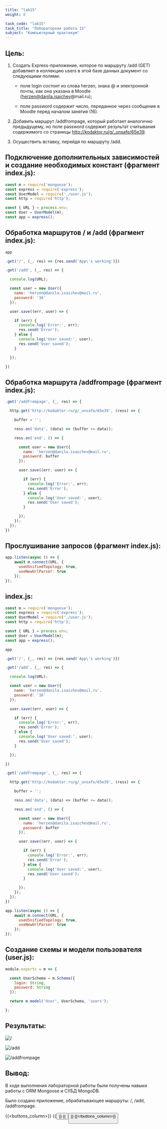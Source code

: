 ```yaml
---
title: "lab15"
weight: 8

task_code: "lab15"
task_title: "Лабораторная работа 15"
subject: "Компьютерный практикум"
---
```


## Цель:

1. Создать Express-приложение, которое по маршруту /add (GET) добавляет в коллекцию users в этой базе данных документ со следующими полями:
   * поле login состоит из слова herzen, знака @ и электронной почты, как она указана в Moodle (herzen@danila.isaichev@mail.ru);
   
   * поле password содержит число, переданное через сообщение в Moodle перед началом занятия (16).

2. Добавить маршрут /addfrompage, который работает аналогично предыдущему, но поле password содержит результат считывания содержимого со страницы http://kodaktor.ru/g/_unsafe/65e39.
3. Осуществить вставку, перейдя по маршруту /add.

## Подключение дополнительных зависимостей и создание необходимых констант (фрагмент index.js):

```js
const m = require('mongoose');
const express = require('express');
const UserModel = require('./user.js');
const http = require('http');

const { URL } = process.env;
const User = UserModel(m);
const app = express();
```

## Обработка маршрутов / и /add (фрагмент index.js):

```js
app

.get('/', (_, res) => {res.send('App\'s working')})

.get('/add', (_, res) => {

  console.log(URL);

  const user = new User({
    name: 'herzen@danila.isaichev@mail.ru',
    password: '16'
  });

  user.save((err, user) => {

    if (err) {
      console.log('Error:', err);
      res.send('Error');
    } else {
      console.log('User saved:', user);
      res.send('User saved');
    }

  });

})
```

## Обработка маршрута /addfrompage (фрагмент index.js):

```js
.get('/addfrompage', (_, res) => {

  http.get('http://kodaktor.ru/g/_unsafe/65e39', (ress) => {

    buffer = '';

    ress.on('data', (data) => (buffer += data));

    ress.on('end', () => {

      const user = new User({
        name: 'herzen@danila.isaichev@mail.ru',
        password: buffer
      });

      user.save((err, user) => {

        if (err) {
          console.log('Error:', err);
          res.send('Error');
        } else {
          console.log('User saved:', user);
          res.send('User saved');
        }

      });
    });
  });
})
```

## Прослушивание запросов (фрагмент index.js):

```js
app.listen(async () => {
    await m.connect(URL, {
      useUSnifiedTopology: true,
      useNewUrlParser: true
    });
});
```

## index.js:

```js
const m = require('mongoose');
const express = require('express');
const UserModel = require('./user.js');
const http = require('http');

const { URL } = process.env;
const User = UserModel(m);
const app = express();

app

.get('/', (_, res) => {res.send('App\'s working')})

.get('/add', (_, res) => {

  console.log(URL);

  const user = new User({
    name: 'herzen@danila.isaichev@mail.ru',
    password: '16'
  });

  user.save((err, user) => {

    if (err) {
      console.log('Error:', err);
      res.send('Error');
    } else {
      console.log('User saved:', user);
      res.send('User saved');
    }

  });

})

.get('/addfrompage', (_, res) => {

  http.get('http://kodaktor.ru/g/_unsafe/65e39', (ress) => {

    buffer = '';

    ress.on('data', (data) => (buffer += data));

    ress.on('end', () => {

      const user = new User({
        name: 'herzen@danila.isaichev@mail.ru',
        password: buffer
      });

      user.save((err, user) => {

        if (err) {
          console.log('Error:', err);
          res.send('Error');
        } else {
          console.log('User saved:', user);
          res.send('User saved');
        }

      });
    });
  });
})

app.listen(async () => {
    await m.connect(URL, {
      useUSnifiedTopology: true,
      useNewUrlParser: true
    });
});
```

## Создание схемы и модели пользователя (user.js):

```js
module.exports = m => {

  const UserSchema = m.Schema({
    login: String,
    password: String
  });

  return m.model('User', UserSchema, 'users');

};
```

## Результаты:

![/](./lab15-screenshots/result1.png)

![/add](./lab15-screenshots/result2.png)

![/addfrompage](./lab15-screenshots/result3.png)

## Вывод:

В ходе выполнения лабораторной работы были получены навыки работы с ORM Mongoose и СУБД MongoDB.

Было создано приложение, обрабатывающее маршруты: /, /add, /addfrompage.

{{<buttons_column>}}
    {{<button text="Репозиторий с результатами выполнения работы" link="https://github.com/DanilaIsaichev/CPLab15">}}
    {{<button text="Ссылка на Repl" link="https://replit.com/@DanilaIsaichev/CPLab15">}}
{{</buttons_column>}}
